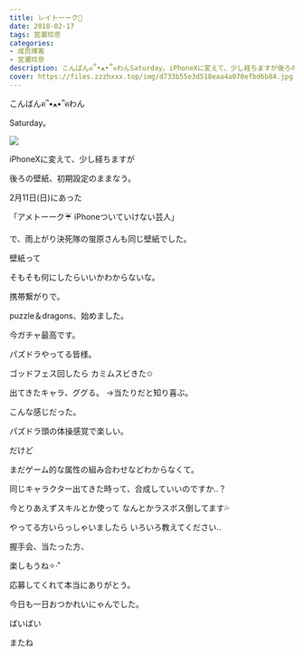 ```yaml
---
title: レイトーーク👑
date: 2018-02-17
tags: 宮瀬玲奈
categories: 
- 成员博客
- 宮瀬玲奈
description: こんばんฅ՞•ﻌ•՞ฅわんSaturday。iPhoneXに変えて、少し経ちますが後ろの壁紙、初期設定のままなう。2月11日(日)にあった「アメトーーク☔iPh...
cover: https://files.zzzhxxx.top/img/d733b55e3d518eaa4a070efbd6b84.jpg 
---
```




こんばんฅ՞•ﻌ•՞ฅわん




Saturday。






![](https://files.zzzhxxx.top/img/d733b55e3d518eaa4a070efbd6b84.jpg)






iPhoneXに変えて、少し経ちますが

後ろの壁紙、初期設定のままなう。







2月11日(日)にあった

「アメトーーク☔
iPhoneついていけない芸人」

で、雨上がり決死隊の蛍原さんも同じ壁紙でした。











壁紙って

そもそも何にしたらいいかわからないな。



















携帯繋がりで。





puzzle＆dragons、始めました。




今ガチャ最高です。

パズドラやってる皆様。











ゴッドフェス回したら
カミムスビきた✩



出てきたキャラ、ググる。
→当たりだと知り喜ぶ。

こんな感じだった。










パズドラ頭の体操感覚で楽しい。










だけど

まだゲーム的な属性の組み合わせなどわからなくて。


同じキャラクター出てきた時って、合成していいのですか..？


今とりあえずスキルとか使って
なんとかラスボス倒してます💦




やってる方いらっしゃいましたら
いろいろ教えてください..






















握手会、当たった方、

楽しもうね✧‧˚














応募してくれて本当にありがとう。


















今日も一日おつかれいにゃんでした。





ばいばい

またね



